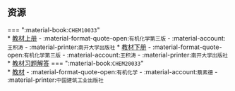## 资源  
=== ":material-book:`CHEM10033`"  
    * [教材上册](https://api.hanximeng.com/lanzou/?url=https://cqu-openlib.lanzout.com/iKUXH2rinz9a&type=down) - :material-format-quote-open:`有机化学第三版` - :material-account:`王积涛` - :material-printer:`南开大学出版社`
    * [教材下册](https://api.hanximeng.com/lanzou/?url=https://cqu-openlib.lanzout.com/iKUXH2rinz9a&type=down) - :material-format-quote-open:`有机化学第三版` - :material-account:`王积涛` - :material-printer:`南开大学出版社`
        * [教材习题解答](https://api.hanximeng.com/lanzou/?url=https://cqu-openlib.lanzout.com/i9Zon2rio06d&type=down)
=== ":material-book:`CHEM20033`"  
    * [教材](https://api.hanximeng.com/lanzou/?url=https://cqu-openlib.lanzout.com/iyaV32951ggf&type=down) - :material-format-quote-open:`有机化学` - :material-account:`蔡素德` - :material-printer:`中国建筑工业出版社`  